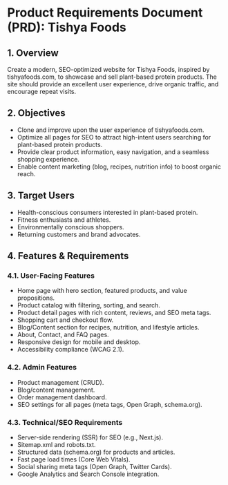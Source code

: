 # Product Requirements Document (PRD): Tishya Foods

## 1. Overview
Create a modern, SEO-optimized website for Tishya Foods, inspired by tishyafoods.com, to showcase and sell plant-based protein products. The site should provide an excellent user experience, drive organic traffic, and encourage repeat visits.

## 2. Objectives
- Clone and improve upon the user experience of tishyafoods.com.
- Optimize all pages for SEO to attract high-intent users searching for plant-based protein products.
- Provide clear product information, easy navigation, and a seamless shopping experience.
- Enable content marketing (blog, recipes, nutrition info) to boost organic reach.

## 3. Target Users
- Health-conscious consumers interested in plant-based protein.
- Fitness enthusiasts and athletes.
- Environmentally conscious shoppers.
- Returning customers and brand advocates.

## 4. Features & Requirements

### 4.1. User-Facing Features
- Home page with hero section, featured products, and value propositions.
- Product catalog with filtering, sorting, and search.
- Product detail pages with rich content, reviews, and SEO meta tags.
- Shopping cart and checkout flow.
- Blog/Content section for recipes, nutrition, and lifestyle articles.
- About, Contact, and FAQ pages.
- Responsive design for mobile and desktop.
- Accessibility compliance (WCAG 2.1).

### 4.2. Admin Features
- Product management (CRUD).
- Blog/content management.
- Order management dashboard.
- SEO settings for all pages (meta tags, Open Graph, schema.org).

### 4.3. Technical/SEO Requirements
- Server-side rendering (SSR) for SEO (e.g., Next.js).
- Sitemap.xml and robots.txt.
- Structured data (schema.org) for products and articles.
- Fast page load times (Core Web Vitals).
- Social sharing meta tags (Open Graph, Twitter Cards).
- Google Analytics and Search Console integration. 